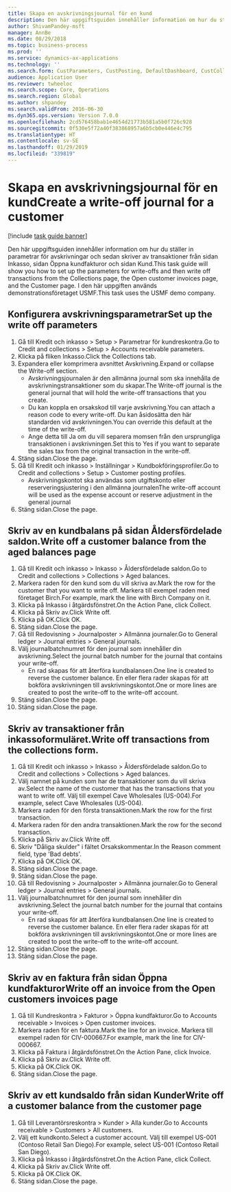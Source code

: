 ```yaml
---
title: Skapa en avskrivningsjournal för en kund
description: Den här uppgiftsguiden innehåller information om hur du ställer in parametrar för avskrivningar och sedan skriver av transaktioner från sidan Inkasso, sidan Öppna kundfakturor och sidan Kund.
author: ShivamPandey-msft
manager: AnnBe
ms.date: 08/29/2018
ms.topic: business-process
ms.prod: ''
ms.service: dynamics-ax-applications
ms.technology: ''
ms.search.form: CustParameters, CustPosting, DefaultDashboard, CustCollectionsPoolsListPage, CustWriteOff, LedgerJournalTable, LedgerJournalTransDaily, CustCollections, CustOpenInvoicesListPage, CustTable
audience: Application User
ms.reviewer: twheeloc
ms.search.scope: Core, Operations
ms.search.region: Global
ms.author: shpandey
ms.search.validFrom: 2016-06-30
ms.dyn365.ops.version: Version 7.0.0
ms.openlocfilehash: 2cd576458bab1e4654d21773b581a5b0f726c928
ms.sourcegitcommit: 0f530e5f72a40f383868957a6b5cb0e446e4c795
ms.translationtype: HT
ms.contentlocale: sv-SE
ms.lasthandoff: 01/29/2019
ms.locfileid: "339819"
---
```

# <a name="create-a-write-off-journal-for-a-customer"></a><span data-ttu-id="5586e-103">Skapa en avskrivningsjournal för en kund</span><span class="sxs-lookup"><span data-stu-id="5586e-103">Create a write-off journal for a customer</span></span>

[!include [task guide banner](../../includes/task-guide-banner.md)]

<span data-ttu-id="5586e-104">Den här uppgiftsguiden innehåller information om hur du ställer in parametrar för avskrivningar och sedan skriver av transaktioner från sidan Inkasso, sidan Öppna kundfakturor och sidan Kund.</span><span class="sxs-lookup"><span data-stu-id="5586e-104">This task guide will show you how to set up the parameters for write-offs and then write off transactions from the Collections page, the Open customer invoices page, and the Customer page.</span></span> <span data-ttu-id="5586e-105">I den här uppgiften används demonstrationsföretaget USMF.</span><span class="sxs-lookup"><span data-stu-id="5586e-105">This task uses the USMF demo company.</span></span>


## <a name="set-up-the-write-off-parameters"></a><span data-ttu-id="5586e-106">Konfigurera avskrivningsparametrar</span><span class="sxs-lookup"><span data-stu-id="5586e-106">Set up the write off parameters</span></span>
1. <span data-ttu-id="5586e-107">Gå till Kredit och inkasso > Setup > Parametrar för kundreskontra.</span><span class="sxs-lookup"><span data-stu-id="5586e-107">Go to Credit and collections > Setup > Accounts receivable parameters.</span></span>
2. <span data-ttu-id="5586e-108">Klicka på fliken Inkasso.</span><span class="sxs-lookup"><span data-stu-id="5586e-108">Click the Collections tab.</span></span>
3. <span data-ttu-id="5586e-109">Expandera eller komprimera avsnittet Avskrivning.</span><span class="sxs-lookup"><span data-stu-id="5586e-109">Expand or collapse the Write-off section.</span></span>
    * <span data-ttu-id="5586e-110">Avskrivningsjournalen är den allmänna journal som ska innehålla de avskrivningstransaktioner som du skapar.</span><span class="sxs-lookup"><span data-stu-id="5586e-110">The Write-off journal is the general journal that will hold the write-off transactions that you create.</span></span>  
    * <span data-ttu-id="5586e-111">Du kan koppla en orsakskod till varje avskrivning.</span><span class="sxs-lookup"><span data-stu-id="5586e-111">You can attach a reason code to every write-off.</span></span> <span data-ttu-id="5586e-112">Du kan åsidosätta den här standarden vid avskrivningen.</span><span class="sxs-lookup"><span data-stu-id="5586e-112">You can override this default at the time of the write-off.</span></span>  
    * <span data-ttu-id="5586e-113">Ange detta till Ja om du vill separera momsen från den ursprungliga transaktionen i avskrivningen.</span><span class="sxs-lookup"><span data-stu-id="5586e-113">Set this to Yes if you want to separate the sales tax from the original transaction in the write-off.</span></span>  
4. <span data-ttu-id="5586e-114">Stäng sidan.</span><span class="sxs-lookup"><span data-stu-id="5586e-114">Close the page.</span></span>
5. <span data-ttu-id="5586e-115">Gå till Kredit och inkasso > Inställningar > Kundbokföringsprofiler.</span><span class="sxs-lookup"><span data-stu-id="5586e-115">Go to Credit and collections > Setup > Customer posting profiles.</span></span>
    * <span data-ttu-id="5586e-116">Avskrivningskontot ska användas som utgiftskonto eller reserveringsjustering i den allmänna journalen</span><span class="sxs-lookup"><span data-stu-id="5586e-116">The write-off account will be used as the expense account or reserve adjustment in the general journal</span></span>   
6. <span data-ttu-id="5586e-117">Stäng sidan.</span><span class="sxs-lookup"><span data-stu-id="5586e-117">Close the page.</span></span>

## <a name="write-off-a-customer-balance-from-the-aged-balances-page"></a><span data-ttu-id="5586e-118">Skriv av en kundbalans på sidan Åldersfördelade saldon.</span><span class="sxs-lookup"><span data-stu-id="5586e-118">Write off a customer balance from the aged balances page</span></span>
1. <span data-ttu-id="5586e-119">Gå till Kredit och inkasso > Inkasso > Åldersfördelade saldon.</span><span class="sxs-lookup"><span data-stu-id="5586e-119">Go to Credit and collections > Collections > Aged balances.</span></span>
2. <span data-ttu-id="5586e-120">Markera raden för den kund som du vill skriva av.</span><span class="sxs-lookup"><span data-stu-id="5586e-120">Mark the row for the customer that you want to write off.</span></span> <span data-ttu-id="5586e-121">Markera till exempel raden med företaget Birch.</span><span class="sxs-lookup"><span data-stu-id="5586e-121">For example, mark the line with Birch Company on it.</span></span>
3. <span data-ttu-id="5586e-122">Klicka på Inkasso i åtgärdsfönstret.</span><span class="sxs-lookup"><span data-stu-id="5586e-122">On the Action Pane, click Collect.</span></span>
4. <span data-ttu-id="5586e-123">Klicka på Skriv av.</span><span class="sxs-lookup"><span data-stu-id="5586e-123">Click Write off.</span></span>
5. <span data-ttu-id="5586e-124">Klicka på OK.</span><span class="sxs-lookup"><span data-stu-id="5586e-124">Click OK.</span></span>
6. <span data-ttu-id="5586e-125">Stäng sidan.</span><span class="sxs-lookup"><span data-stu-id="5586e-125">Close the page.</span></span>
7. <span data-ttu-id="5586e-126">Gå till Redovisning > Journalposter > Allmänna journaler.</span><span class="sxs-lookup"><span data-stu-id="5586e-126">Go to General ledger > Journal entries > General journals.</span></span>
8. <span data-ttu-id="5586e-127">Välj journalbatchnumret för den journal som innehåller din avskrivning.</span><span class="sxs-lookup"><span data-stu-id="5586e-127">Select the journal batch number for the journal that contains your write-off.</span></span>
    * <span data-ttu-id="5586e-128">En rad skapas för att återföra kundbalansen.</span><span class="sxs-lookup"><span data-stu-id="5586e-128">One line is created to reverse the customer balance.</span></span> <span data-ttu-id="5586e-129">En eller flera rader skapas för att bokföra avskrivningen till avskrivningskontot.</span><span class="sxs-lookup"><span data-stu-id="5586e-129">One or more lines are created to post the write-off to the write-off account.</span></span>  
9. <span data-ttu-id="5586e-130">Stäng sidan.</span><span class="sxs-lookup"><span data-stu-id="5586e-130">Close the page.</span></span>
10. <span data-ttu-id="5586e-131">Stäng sidan.</span><span class="sxs-lookup"><span data-stu-id="5586e-131">Close the page.</span></span>

## <a name="write-off-transactions-from-the-collections-form"></a><span data-ttu-id="5586e-132">Skriv av transaktioner från inkassoformuläret.</span><span class="sxs-lookup"><span data-stu-id="5586e-132">Write off transactions from the collections form.</span></span>
1. <span data-ttu-id="5586e-133">Gå till Kredit och inkasso > Inkasso > Åldersfördelade saldon.</span><span class="sxs-lookup"><span data-stu-id="5586e-133">Go to Credit and collections > Collections > Aged balances.</span></span>
2. <span data-ttu-id="5586e-134">Välj namnet på kunden som har de transaktioner som du vill skriva av.</span><span class="sxs-lookup"><span data-stu-id="5586e-134">Select the name of the customer that has the transactions that you want to write off.</span></span> <span data-ttu-id="5586e-135">Välj till exempel Cave Wholesales (US-004).</span><span class="sxs-lookup"><span data-stu-id="5586e-135">For example, select Cave Wholesales (US-004).</span></span>
3. <span data-ttu-id="5586e-136">Markera raden för den första transaktionen.</span><span class="sxs-lookup"><span data-stu-id="5586e-136">Mark the row for the first transaction.</span></span>
4. <span data-ttu-id="5586e-137">Markera raden för den andra transaktionen.</span><span class="sxs-lookup"><span data-stu-id="5586e-137">Mark the row for the second transaction.</span></span>
5. <span data-ttu-id="5586e-138">Klicka på Skriv av.</span><span class="sxs-lookup"><span data-stu-id="5586e-138">Click Write off.</span></span>
6. <span data-ttu-id="5586e-139">Skriv "Dåliga skulder" i fältet Orsakskommentar.</span><span class="sxs-lookup"><span data-stu-id="5586e-139">In the Reason comment field, type 'Bad debts'.</span></span>
7. <span data-ttu-id="5586e-140">Klicka på OK.</span><span class="sxs-lookup"><span data-stu-id="5586e-140">Click OK.</span></span>
8. <span data-ttu-id="5586e-141">Stäng sidan.</span><span class="sxs-lookup"><span data-stu-id="5586e-141">Close the page.</span></span>
9. <span data-ttu-id="5586e-142">Stäng sidan.</span><span class="sxs-lookup"><span data-stu-id="5586e-142">Close the page.</span></span>
10. <span data-ttu-id="5586e-143">Gå till Redovisning > Journalposter > Allmänna journaler.</span><span class="sxs-lookup"><span data-stu-id="5586e-143">Go to General ledger > Journal entries > General journals.</span></span>
11. <span data-ttu-id="5586e-144">Välj journalbatchnumret för den journal som innehåller din avskrivning.</span><span class="sxs-lookup"><span data-stu-id="5586e-144">Select the journal batch number for the journal that contains your write-off.</span></span>
    * <span data-ttu-id="5586e-145">En rad skapas för att återföra kundbalansen.</span><span class="sxs-lookup"><span data-stu-id="5586e-145">One line is created to reverse the customer balance.</span></span> <span data-ttu-id="5586e-146">En eller flera rader skapas för att bokföra avskrivningen till avskrivningskontot.</span><span class="sxs-lookup"><span data-stu-id="5586e-146">One or more lines are created to post the write-off to the write-off account.</span></span>  
12. <span data-ttu-id="5586e-147">Stäng sidan.</span><span class="sxs-lookup"><span data-stu-id="5586e-147">Close the page.</span></span>
13. <span data-ttu-id="5586e-148">Stäng sidan.</span><span class="sxs-lookup"><span data-stu-id="5586e-148">Close the page.</span></span>

## <a name="write-off-an-invoice-from-the-open-customers-invoices-page"></a><span data-ttu-id="5586e-149">Skriv av en faktura från sidan Öppna kundfakturor</span><span class="sxs-lookup"><span data-stu-id="5586e-149">Write off an invoice from the Open customers invoices page</span></span>
1. <span data-ttu-id="5586e-150">Gå till Kundreskontra > Fakturor > Öppna kundfakturor.</span><span class="sxs-lookup"><span data-stu-id="5586e-150">Go to Accounts receivable > Invoices > Open customer invoices.</span></span>
2. <span data-ttu-id="5586e-151">Markera raden för en faktura.</span><span class="sxs-lookup"><span data-stu-id="5586e-151">Mark the line for an invoice.</span></span> <span data-ttu-id="5586e-152">Markera till exempel raden för CIV-000667.</span><span class="sxs-lookup"><span data-stu-id="5586e-152">For example, mark the line for CIV-000667.</span></span>
3. <span data-ttu-id="5586e-153">Klicka på Faktura i åtgärdsfönstret.</span><span class="sxs-lookup"><span data-stu-id="5586e-153">On the Action Pane, click Invoice.</span></span>
4. <span data-ttu-id="5586e-154">Klicka på Skriv av.</span><span class="sxs-lookup"><span data-stu-id="5586e-154">Click Write off.</span></span>
5. <span data-ttu-id="5586e-155">Klicka på OK.</span><span class="sxs-lookup"><span data-stu-id="5586e-155">Click OK.</span></span>
6. <span data-ttu-id="5586e-156">Stäng sidan.</span><span class="sxs-lookup"><span data-stu-id="5586e-156">Close the page.</span></span>

## <a name="write-off-a-customer-balance-from-the-customer-page"></a><span data-ttu-id="5586e-157">Skriv av ett kundsaldo från sidan Kunder</span><span class="sxs-lookup"><span data-stu-id="5586e-157">Write off a customer balance from the customer page</span></span>
1. <span data-ttu-id="5586e-158">Gå till Leverantörsreskontra > Kunder > Alla kunder.</span><span class="sxs-lookup"><span data-stu-id="5586e-158">Go to Accounts receivable > Customers > All customers.</span></span>
2. <span data-ttu-id="5586e-159">Välj ett kundkonto.</span><span class="sxs-lookup"><span data-stu-id="5586e-159">Select a customer account.</span></span> <span data-ttu-id="5586e-160">Välj till exempel US-001 (Contoso Retail San Diego).</span><span class="sxs-lookup"><span data-stu-id="5586e-160">For example, select US-001 (Contoso Retail San Diego).</span></span>
3. <span data-ttu-id="5586e-161">Klicka på Inkasso i åtgärdsfönstret.</span><span class="sxs-lookup"><span data-stu-id="5586e-161">On the Action Pane, click Collect.</span></span>
4. <span data-ttu-id="5586e-162">Klicka på Skriv av.</span><span class="sxs-lookup"><span data-stu-id="5586e-162">Click Write off.</span></span>
5. <span data-ttu-id="5586e-163">Klicka på OK.</span><span class="sxs-lookup"><span data-stu-id="5586e-163">Click OK.</span></span>
6. <span data-ttu-id="5586e-164">Stäng sidan.</span><span class="sxs-lookup"><span data-stu-id="5586e-164">Close the page.</span></span>

